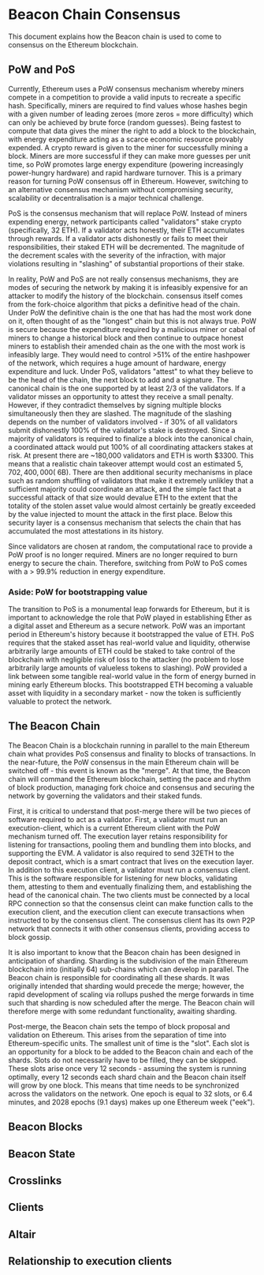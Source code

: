 # Beacon Chain Consensus

This document explains how the Beacon chain is used to come to consensus on the Ethereum blockchain.

## PoW and PoS

Currently, Ethereum uses a PoW consensus mechanism whereby miners compete in a competition to provide a valid inputs to recreate a specific hash. Specifically, miners are required to find values whose hashes begin with a given number of leading zeroes (more zeros = more difficulty) which can only be achieved by brute force (random guesses). Being fastest to compute that data gives the miner the right to add a block to the blockchain, with energy expenditure acting as a scarce economic resource provably expended. A crypto reward is given to the miner for successfully mining a block. Miners are more successful if they can make more guesses per unit time, so PoW promotes large energy expenditure (powering increasingly power-hungry hardware) and rapid hardware turnover. This is a primary reason for turning PoW consensus off in Ethereum. However, switching to an alternative consensus mechanism without compromising security, scalability or decentralisation is a major technical challenge. 

PoS is the consensus mechanism that will replace PoW. Instead of miners expending energy, network participants called "validators" stake crypto (specifically, 32 ETH). If a validator acts honestly, their ETH accumulates through rewards. If a validator acts dishonestly or fails to meet their responsibilities, their staked ETH will be decremented. The magnitude of the decrement scales with the severity of the infraction, with major violations resulting in "slashing" of substantial proportions of their stake. 

In reality, PoW and PoS are not really consensus mechanisms, they are modes of securing the network by making it is infeasibly expensive for an attacker to modify the history of the blockchain. consensus itself comes from the fork-choice algorithm that picks a definitive head of the chain. Under PoW the definitive chain is the one that has had the most work done on it, often thought of as the "longest" chain but this is not always true. PoW is secure because the expenditure required by a malicious miner or cabal of miners to change a historical block and then continue to outpace honest miners to establish their amended chain as the one with the most work is infeasibly large. They would need to control >51% of the entire hashpower of the network, which requires a huge amount of hardware, energy expenditure and luck. Under PoS, validators "attest" to what they believe to be the head of the chain, the next block to add and a signature. The canonical chain is the one supported by at least 2/3 of the validators. If a validator misses an opportunity to attest they receive a small penalty. However, if they contradict themselves by signing multiple blocks simultaneously then they are slashed. The magnitude of the slashing depends on the number of validators involved - if 30% of all validators submit dishonestly 100% of the validator's stake is destroyed. Since a majority of validators is required to finalize a block into the canonical chain, a coordinated attack would put 100% of all coordinating attackers stakes at risk. At present there are ~180,000 validators and ETH is worth $3300. This means that a realistic chain takeover attempt would cost an estimated $5,702,400,000 (~$6B). There are then additional security mechanisms in place such as random shuffling of validators that make it extremely unlikley that a sufficient majority could coordinate an attack, and the simple fact that a successful attack of that size would devalue ETH to the extent that the totality of the stolen asset value would almost certainly be greatly exceeded by the value injected to mount the attack in the first place. Below this security layer is a consensus mechanism that selects the chain that has accumulated the most attestations in its history. 

Since validators are chosen at random, the computational race to provide a PoW proof is no longer required. Miners are no longer required to burn energy to secure the chain. Therefore, switching from PoW to PoS comes with a > 99.9% reduction in energy expenditure.

### Aside: PoW for bootstrapping value

The transition to PoS is a monumental leap forwards for Ethereum, but it is important to acknowledge the role that PoW played in establishing Ether as a digital asset and Ethereum as a secure network. PoW was an important period in Ethereum's history because it bootstrapped the value of ETH. PoS requires that the staked asset has real-world value and liquidity, otherwise arbitrarily large amounts of ETH could be staked to take control of the blockchain with negligible risk of loss to the attacker (no problem to lose arbitrarily large amounts of valueless tokens to slashing). PoW provided a link between some tangible real-world value in the form of energy burned in mining early Ethereum blocks. This bootstrapped ETH becoming a valuable asset with liquidity in a secondary market - now the token is sufficiently valuable to protect the network.

## The Beacon Chain

The Beacon Chain is a blockchain running in parallel to the main Ethereum chain what provides PoS consensus and finality to blocks of transactions. In the near-future, the PoW consensus in the main Ethereum chain will be switched off - this event is known as the "merge". At that time, the Beacon chain will command the Ethereum blockchain, setting the pace and rhythm of block production, managing fork choice and consensus and securing the network by governing the validators and their staked funds. 

First, it is critical to understand that post-merge there will be two pieces of software required to act as a validator. First, a validator must run an execution-client, which is a current Ethereum client with the PoW mechanism turned off. The execution layer retains responsibility for listening for transactions, pooling them and bundling them into blocks, and supporting the EVM. A validator is also required to send 32ETH to the deposit contract, which is a smart contract that lives on the execution layer. In addition to this execution client, a validator must run a consensus client. This is the software responsible for listening for new blocks, validating them, attesting to them and eventually finalizing them, and establishing the head of the canonical chain. The two clients must be connected by a local RPC connection so that the consensus cleint can make function calls to the execution client, and the execution client can execute transactions when instructed to by the consensus client. The consensus client has its own P2P network that connects it with other consensus clients, providing access to block gossip.

It is also important to know that the Beacon chain has been designed in anticipation of sharding. Sharding is the subdivision of the main Ethereum blockchain into (initially 64) sub-chains which can develop in parallel. The Beacon chain is responsible for coordinating all these shards. It was originally intended that sharding would precede the merge; however, the rapid development of scaling via rollups pushed the merge forwards in time such that sharding is now scheduled after the merge. The Beacon chain will therefore merge with some redundant functionality, awaiting sharding.

Post-merge, the Beacon chain sets the tempo of block proposal and validation on Ethereum. This arises from the separation of time into Ethereum-specific units.  The smallest unit of time is the "slot". Each slot is an opportunity for a block to be added to the Beacon chain and each of the shards. Slots do not necessarily have to be filled, they can be skipped. These slots arise once very 12 seconds - assuming the system is running optimally, every 12 seconds each shard chain and the Beacon chain itself will grow by one block. This means that time needs to be synchronized across the validators on the network. One epoch is equal to 32 slots, or 6.4 minutes, and 2028 epochs (9.1 days) makes up one Ethereum week ("eek"). 



## Beacon Blocks

## Beacon State

## Crosslinks

## Clients

## Altair

## Relationship to execution clients